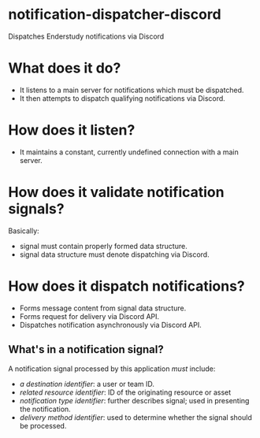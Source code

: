 # notification-dispatcher-discord
Dispatches Enderstudy notifications via Discord

# What does it do?
* It listens to a main server for notifications which must be dispatched.
* It then attempts to dispatch qualifying notifications via Discord.

# How does it listen?
* It maintains a constant, currently undefined connection with a main server.

# How does it validate notification signals?
Basically:
* signal must contain properly formed data structure.
* signal data structure must denote dispatching via Discord.

# How does it dispatch notifications?
* Forms message content from signal data structure.
* Forms request for delivery via Discord API.
* Dispatches notification asynchronously via Discord API.

## What's in a notification signal?
A notification signal processed by this application *must* include:
* *a destination identifier*: a user or team ID.
* *related resource identifier*: ID of the originating resource or asset
* *notification type identifier*: further describes signal; used in presenting the notification.
* *delivery method identifier*: used to determine whether the signal should be processed.
